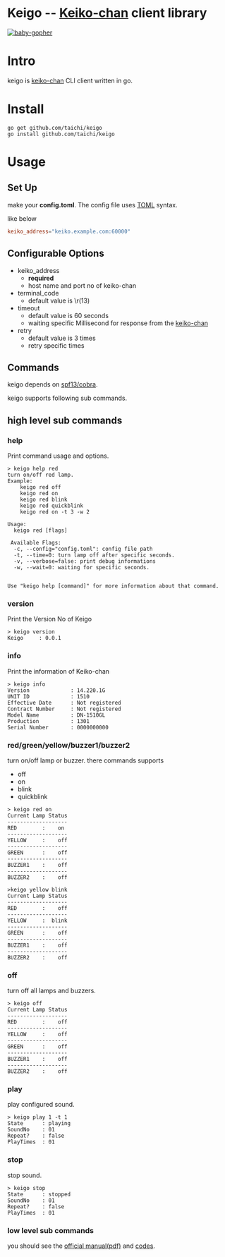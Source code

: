 # Keigo -- [Keiko-chan] client library

[![baby-gopher](https://raw2.github.com/drnic/babygopher-site/gh-pages/images/babygopher-badge.png)](http://www.babygopher.org)

# Intro
keigo is [keiko-chan] CLI client written in go.

# Install

```
go get github.com/taichi/keigo
go install github.com/taichi/keigo
```

# Usage

## Set Up
make your **config.toml**.
The config file uses [TOML](https://github.com/mojombo/toml) syntax. 

like below

```toml
keiko_address="keiko.example.com:60000"
```

## Configurable Options

* keiko_address
    * **required**
    * host name and port no of keiko-chan
* terminal_code
    * default value is \\r(13)
* timeout
    * default value is 60 seconds
    * waiting specific Millisecond for response from the [keiko-chan]
* retry
    * default value is 3 times
    * retry specific times

## Commands
keigo depends on [spf13/cobra](https://github.com/spf13/cobra).

keigo supports following sub commands.

## high level sub commands

### help
Print command usage and options.

```
> keigo help red
turn on/off red lamp.
Example:
    keigo red off
    keigo red on
    keigo red blink
    keigo red quickblink
    keigo red on -t 3 -w 2

Usage:
  keigo red [flags]

 Available Flags:
  -c, --config="config.toml": config file path
  -t, --time=0: turn lamp off after specific seconds.
  -v, --verbose=false: print debug informations
  -w, --wait=0: waiting for specific seconds.


Use "keigo help [command]" for more information about that command.
```

### version
Print the Version No of Keigo

```
> keigo version
Keigo     : 0.0.1
```
    

### info
Print the information of Keiko-chan

```
> keigo info
Version             : 14.220.1G
UNIT ID             : 1510
Effective Date      : Not registered
Contract Number     : Not registered
Model Name          : DN-1510GL
Production          : 1301
Serial Number       : 0000000000
```

###  red/green/yellow/buzzer1/buzzer2
turn on/off lamp or buzzer.
there commands supports 

* off
* on
* blink
* quickblink


```
> keigo red on
Current Lamp Status
-------------------
RED        :    on
-------------------
YELLOW     :    off
-------------------
GREEN      :    off
-------------------
BUZZER1    :    off
-------------------
BUZZER2    :    off

>keigo yellow blink
Current Lamp Status
-------------------
RED        :    off
-------------------
YELLOW     :  blink
-------------------
GREEN      :    off
-------------------
BUZZER1    :    off
-------------------
BUZZER2    :    off
```

### off
turn off all lamps and buzzers.

```
> keigo off
Current Lamp Status
-------------------
RED        :    off
-------------------
YELLOW     :    off
-------------------
GREEN      :    off
-------------------
BUZZER1    :    off
-------------------
BUZZER2    :    off
```

### play
play configured sound.

```
> keigo play 1 -t 1
State      : playing
SoundNo    : 01
Repeat?    : false
PlayTimes  : 01
```

### stop
stop sound.

```
> keigo stop
State      : stopped
SoundNo    : 01
Repeat?    : false
PlayTimes  : 01
```

### low level sub commands
you should see the [official manual(pdf)](http://www.isa-j.co.jp/dn1510gl/files/dn1510gl-manual-20130426.pdf) and [codes](https://github.com/keigo/command).



[keiko-chan]: http://www.isa-j.co.jp/product/keiko/
